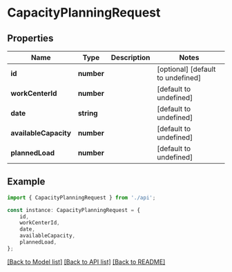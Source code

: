# CapacityPlanningRequest


## Properties

Name | Type | Description | Notes
------------ | ------------- | ------------- | -------------
**id** | **number** |  | [optional] [default to undefined]
**workCenterId** | **number** |  | [default to undefined]
**date** | **string** |  | [default to undefined]
**availableCapacity** | **number** |  | [default to undefined]
**plannedLoad** | **number** |  | [default to undefined]

## Example

```typescript
import { CapacityPlanningRequest } from './api';

const instance: CapacityPlanningRequest = {
    id,
    workCenterId,
    date,
    availableCapacity,
    plannedLoad,
};
```

[[Back to Model list]](../README.md#documentation-for-models) [[Back to API list]](../README.md#documentation-for-api-endpoints) [[Back to README]](../README.md)
